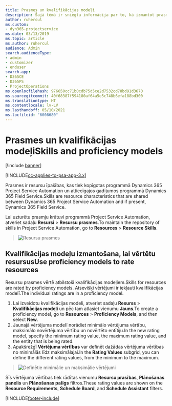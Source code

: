 ```yaml
---
title: Prasmes un kvalifikācijas modeļi
description: Šajā tēmā ir sniegta informācija par to, kā izmantot prasmes un kvalifikācijas modeļus.
author: ruhercul
ms.custom:
- dyn365-projectservice
ms.date: 03/13/2019
ms.topic: article
ms.author: ruhercul
audience: Admin
search.audienceType:
- admin
- customizer
- enduser
search.app:
- D365CE
- D365PS
- ProjectOperations
ms.openlocfilehash: 976650cc71b0cdb75d5ce2d7532cd78bd91d3670
ms.sourcegitcommit: 40f68387f594180af64a5e5c748b6efa188bd300
ms.translationtype: HT
ms.contentlocale: lv-LV
ms.lasthandoff: 05/10/2021
ms.locfileid: "6008680"
---
```

# <a name="skills-and-proficiency-models"></a><span data-ttu-id="07712-103">Prasmes un kvalifikācijas modeļi</span><span class="sxs-lookup"><span data-stu-id="07712-103">Skills and proficiency models</span></span>

[!include [banner](../includes/psa-now-project-operations.md)]

[!INCLUDE[cc-applies-to-psa-app-3.x](../includes/cc-applies-to-psa-app-3x.md)]

<span data-ttu-id="07712-104">Prasmes ir resursu īpašības, kas tiek kopīgotas programmā Dynamics 365 Project Service Automation un attiecīgajos gadījumos programmā Dynamics 365 Field Service.</span><span class="sxs-lookup"><span data-stu-id="07712-104">Skills are resource characteristics that are shared between Dynamics 365 Project Service Automation and if present, Dynamics 365 Field Service.</span></span> 

<span data-ttu-id="07712-105">Lai uzturētu prasmju krātuvi programmā Project Service Automation, atveriet sadaļu **Resursi** \> **Resursu prasmes**.</span><span class="sxs-lookup"><span data-stu-id="07712-105">To maintain the repository of skills in Project Service Automation, go to **Resources** \> **Resource Skills**.</span></span> 

> ![Resursu prasmes](media/Resource-Management-image84.png)

## <a name="use-proficiency-models-to-rate-resources"></a><span data-ttu-id="07712-107">Kvalifikācijas modeļu izmantošana, lai vērtētu resursus</span><span class="sxs-lookup"><span data-stu-id="07712-107">Use proficiency models to rate resources</span></span>

<span data-ttu-id="07712-108">Resursu prasmes vērtē atbilstoši kvalifikācijas modeļiem.</span><span class="sxs-lookup"><span data-stu-id="07712-108">Skills for resources are rated by proficiency models.</span></span> <span data-ttu-id="07712-109">Atsevišķi vērtējumi ir iekļauti kvalifikācijas modelī.</span><span class="sxs-lookup"><span data-stu-id="07712-109">The individual ratings are in a proficiency model.</span></span> 

1. <span data-ttu-id="07712-110">Lai izveidotu kvalifikācijas modeli, atveriet sadaļu **Resurss** \> **Kvalifikācijas modeļi** un pēc tam atlasiet vienumu **Jauns**.</span><span class="sxs-lookup"><span data-stu-id="07712-110">To create a proficiency model, go to **Resources** \> **Proficiency Models**, and then select **New**.</span></span>
2. <span data-ttu-id="07712-111">Jaunajā vērtējuma modelī norādiet minimālo vērtējuma vērtību, maksimālo novērtējuma vērtību un novērtēto entītiju.</span><span class="sxs-lookup"><span data-stu-id="07712-111">In the new rating model, specify the minimum rating value, the maximum rating value, and the entity that is being rated.</span></span>
3. <span data-ttu-id="07712-112">Apakšrežģī **Vērtējuma vērtības** var definēt dažādas vērtējuma vērtības no minimālās līdz maksimālajai.</span><span class="sxs-lookup"><span data-stu-id="07712-112">In the **Rating Values** subgrid, you can define the different rating values, from the minimum to the maximum.</span></span>

> ![Definētie minimālie un maksimālie vērtējumi](media/Resource-Management-image85.png)

<span data-ttu-id="07712-114">Šīs vērtējuma vērtības tiek rādītas vienumu **Resursu prasības**, **Plānošanas panelis** un **Plānošanas palīgs** filtros.</span><span class="sxs-lookup"><span data-stu-id="07712-114">These rating values are shown on the **Resource Requirements**, **Schedule Board**, and **Schedule Assistant** filters.</span></span>


[!INCLUDE[footer-include](../includes/footer-banner.md)]